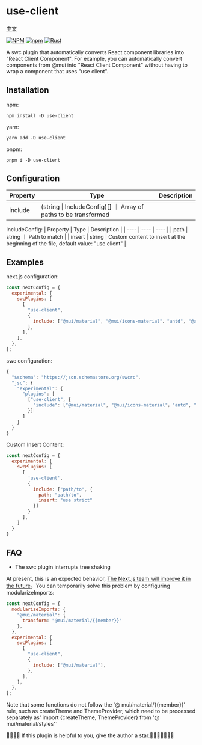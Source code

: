 # use-client

[中文](https://github.com/coder-xiaotian/swc-useclient/blob/main/README-ZH.md)

[![NPM](https://img.shields.io/npm/l/use-client)](https://github.com/coder-xiaotian/swc-useclient/blob/main/LICENSE)
[![npm](https://img.shields.io/npm/v/use-client)](https://www.npmjs.com/package/use-client)
[![Rust](https://github.com/coder-xiaotian/swc-useclient/actions/workflows/rust.yml/badge.svg)](https://github.com/coder-xiaotian/swc-useclient/actions/workflows/rust.yml)

A swc plugin that automatically converts React component libraries into "React Client Component". For example, you can automatically convert components from @mui into "React Client Component" without having to wrap a component that uses "use client".

## Installation

npm:

```
npm install -D use-client
```

yarn:

```
yarn add -D use-client
```

pnpm:

```
pnpm i -D use-client
```

## Configuration

| Property  | Type  | Description |
| ---- | ---- | ---- |
| include | (string \| IncludeConfig)[] ｜ Array of paths to be transformed |

IncludeConfig:
| Property | Type | Description |
| ---- | ---- | ---- | 
| path | string ｜ Path to match |
| insert | string | Custom content to insert at the beginning of the file, default value: "use client" |

## Examples
next.js configuration:

```js
const nextConfig = {
  experimental: {
    swcPlugins: [
      [
        "use-client",
        {
          include: ["@mui/material", "@mui/icons-material"，"antd", "@ant-design/icons"],
        },
      ],
    ],
  },
};
```

swc configuration:

```js
{
  "$schema": "https://json.schemastore.org/swcrc",
  "jsc": {
    "experimental": {
      "plugins": [
        ["use-client", {
          "include": ["@mui/material", "@mui/icons-material"，"antd", "@ant-design/icons"]
        }]
      ]
    }
  }
}
```

Custom Insert Content:
```js
const nextConfig = {
  experimental: {
    swcPlugins: [
      [
        'use-client',
        {
          include: ["path/to", {
            path: "path/to",
            insert: "use strict"
          }]
        }
      ],
    ]
  }
}
```

## FAQ

+ The swc plugin interrupts tree shaking

At present, this is an expected behavior, [The Next.js team will improve it in the future](https://github.com/vercel/next.js/issues/52679#issuecomment-1636807256)。You can temporarily solve this problem by configuring modularizeImports:
```javascript
const nextConfig = {
  modularizeImports: {
    "@mui/material": {
      transform: "@mui/material/{{member}}"
    },
  },
  experimental: {
    swcPlugins: [
      [
        "use-client",
        {
          include: ["@mui/material"],
        },
      ],
    ],
  },
};
```
Note that some functions do not follow the '@ mui/material/{{member}}' rule, such as createTheme and ThemeProvider, which need to be processed separately as' import {createTheme, ThemeProvider} from '@ mui/material/styles'`

🌟🌟🌟🌟 If this plugin is helpful to you, give the author a star.🙏🙏🙏🌟🌟🌟🌟
